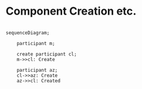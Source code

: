 # Component Creation etc.
```mermaid

sequenceDiagram;

    participant m;

    create participant cl;
    m->>cl: Create

    participant az;
    cl->>az: Create
    az->>cl: Created
```
